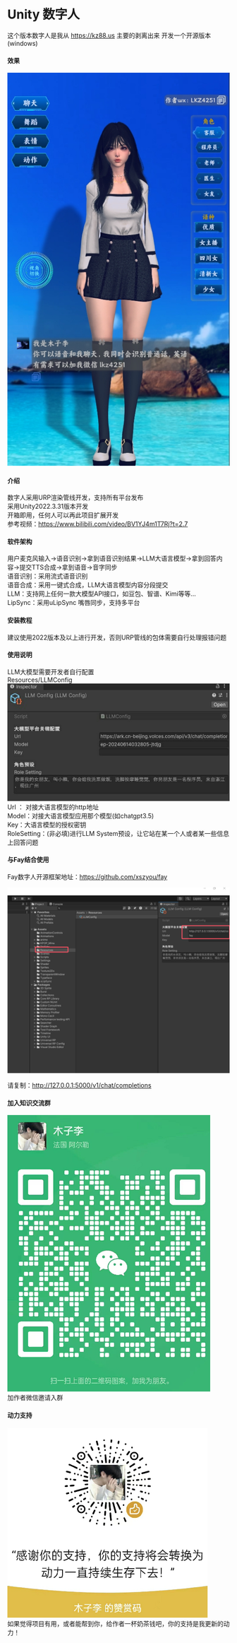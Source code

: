 # Unity 数字人
这个版本数字人是我从 https://kz88.us 主要的剥离出来
开发一个开源版本(windows)

#### 效果 
![动力支持](human_example.png)   

#### 介绍
数字人采用URP渲染管线开发，支持所有平台发布  
采用Unity2022.3.31版本开发  
开箱即用，任何人可以再此项目扩展开发  
参考视频：https://www.bilibili.com/video/BV1YJ4m1T7Rj?t=2.7

#### 软件架构
用户麦克风输入->语音识别->拿到语音识别结果->LLM大语言模型->拿到回答内容->提交TTS合成->拿到语音->音字同步  
语音识别：采用流式语音识别  
语音合成：采用一键式合成，LLM大语言模型内容分段提交  
LLM：支持网上任何一款大模型API接口，如豆包、智谱、Kimi等等...  
LipSync：采用uLipSync 嘴唇同步，支持多平台  

#### 安装教程
建议使用2022版本及以上进行开发，否则URP管线的包体需要自行处理报错问题

#### 使用说明
LLM大模型需要开发者自行配置  
Resources/LLMConfig  
![LLM配置](LLMConfig.jpeg)  
Url ： 对接大语言模型的http地址  
Model：对接大语言模型应用那个模型(如chatgpt3.5)  
Key：大语言模型的授权密钥  
RoleSetting：(非必填)进行LLM System预设，让它站在某一个人或者某一些信息上回答问题  



#### 与Fay结合使用

Fay数字人开源框架地址：https://github.com/xszyou/fay

![img](fay.png)

请复制：http://127.0.0.1:5000/v1/chat/completions



#### 加入知识交流群
![作者微信](737dff38_10906743.png)    
加作者微信邀请入群

#### 动力支持  
![动力支持](20240701224655.png)   
如果觉得项目有用，或者能帮到你，给作者一杯奶茶钱吧，你的支持是我更新的动力！ 


